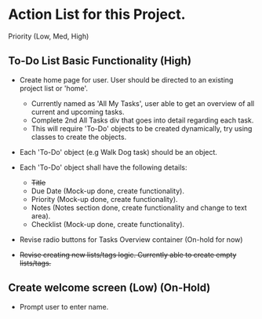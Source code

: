 # Action List for this Project.

Priority (Low, Med, High)

## To-Do List Basic Functionality (High)
- Create home page for user. User should be directed to an existing project list or 'home'.
    - Currently named as 'All My Tasks', user able to get an overview of all current and upcoming tasks.
    - Complete 2nd All Tasks div that goes into detail regarding each task.
    - This will require 'To-Do' objects to be created dynamically, try using classes to create the objects.

- Each 'To-Do' object (e.g Walk Dog task) should be an object.
- Each 'To-Do' object shall have the following details:
    - ~~Title~~
    - Due Date (Mock-up done, create functionality).
    - Priority (Mock-up done, create functionality).
    - Notes (Notes section done, create functionality and change to text area).
    - Checklist (Mock-up done, create functionality).
    
- Revise radio buttons for Tasks Overview container (On-hold for now)
- ~~Revise creating new lists/tags logic. Currently able to create empty lists/tags.~~

## Create welcome screen (Low) (On-Hold)
- Prompt user to enter name.